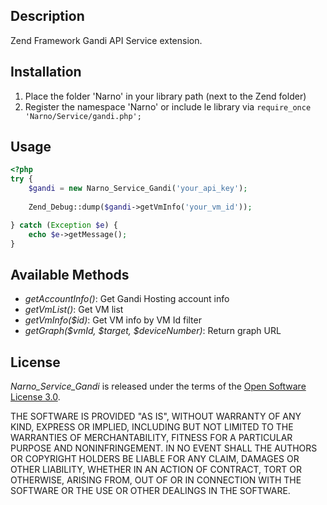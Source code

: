Description
-----------

Zend Framework Gandi API Service extension.

Installation
-----------
1. Place the folder 'Narno' in your library path (next to the Zend folder)
2. Register the namespace 'Narno' or include le library via `require_once 'Narno/Service/gandi.php';`

Usage
-----------

```php
<?php
try {
    $gandi = new Narno_Service_Gandi('your_api_key');
    
    Zend_Debug::dump($gandi->getVmInfo('your_vm_id'));

} catch (Exception $e) {
    echo $e->getMessage();
}
```

Available Methods
-----------

* _getAccountInfo()_: Get Gandi Hosting account info
* _getVmList()_: Get VM list
* _getVmInfo($id)_: Get VM info by VM Id filter
* _getGraph($vmId, $target, $deviceNumber)_: Return graph URL

License
-----------

_Narno_Service_Gandi_ is released under the terms of the [Open Software License 3.0](http://opensource.org/licenses/OSL-3.0).

THE SOFTWARE IS PROVIDED "AS IS", WITHOUT WARRANTY OF ANY KIND, EXPRESS
OR IMPLIED, INCLUDING BUT NOT LIMITED TO THE WARRANTIES OF MERCHANTABILITY,
FITNESS FOR A PARTICULAR PURPOSE AND NONINFRINGEMENT. IN NO EVENT SHALL
THE AUTHORS OR COPYRIGHT HOLDERS BE LIABLE FOR ANY CLAIM, DAMAGES OR OTHER
LIABILITY, WHETHER IN AN ACTION OF CONTRACT, TORT OR OTHERWISE, ARISING
FROM, OUT OF OR IN CONNECTION WITH THE SOFTWARE OR THE USE OR OTHER
DEALINGS IN THE SOFTWARE.